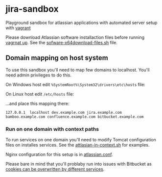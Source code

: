 # jira-sandbox

Playground sandbox for atlassian applications with automated server setup with [vagrant](https://www.vagrantup.com)

Please download Atlassian software installaction files before running [vagrnat up](https://docs.vagrantup.com/v2/getting-started/index.html). See the [sofware-x64download-files.sh](download-files.sh) file.

## Domain mapping on host system

To use this sandbox you'll need to map few domains to localhost. You'll need admin privileges to do this.

On Windows host edit `%SystemRoot%\System32\drivers\etc\hosts` file:

On Linux host edit `/etc/hosts` file:

…and place this mapping there:

    127.0.0.1  localhost dev.example.com jira.example.com bamboo.example.com confluence.example.com bitbucket.example.com

### Run on one domain with context paths

To run services on one domain you'll need to modify Tomcat configuration files on installes services. See the [attlasian-in-context.sh](attlasian-in-context.sh) for examples.

Nginx configuration for this setup is in [atlassian.conf](atlassian.conf).

Please bare in mind that you'll problaby run into issues with Bitbucket as [cookies can be overwritten by different services](https://confluence.atlassian.com/display/BitbucketServerKB/XSRF+Security+Token+Missing).
